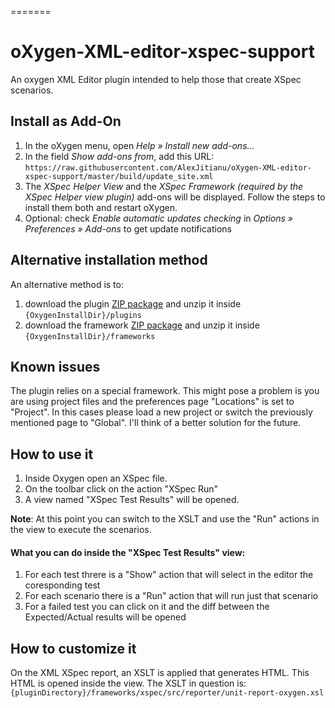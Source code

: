 
=======
# oXygen-XML-editor-xspec-support

An oxygen XML Editor plugin intended to help those that create XSpec scenarios.

Install as Add-On
-----------------

1. In the oXygen menu, open _Help » Install new add-ons..._
2. In the field _Show add-ons from_, add this URL: `https://raw.githubusercontent.com/AlexJitianu/oXygen-XML-editor-xspec-support/master/build/update_site.xml`
3. The _XSpec Helper View_ and the _XSpec Framework (required by the XSpec Helper view plugin)_ add-ons will be displayed. Follow the steps to install them both and restart oXygen.
4. Optional: check _Enable automatic updates checking_ in _Options » Preferences » Add-ons_ to get update notifications

Alternative installation method
-----

An alternative method is to:

1. download the plugin [ZIP package](https://github.com/AlexJitianu/oXygen-XML-editor-xspec-support/raw/master/build/xspec.support-1.0-SNAPSHOT-plugin.zip) and unzip it inside `{OxygenInstallDir}/plugins`
2. download the framework [ZIP package](https://github.com/AlexJitianu/oXygen-XML-editor-xspec-support/raw/master/build/xspec.zip) and unzip it inside `{OxygenInstallDir}/frameworks`


Known issues
----
The plugin relies on a special framework. This might pose a problem is you are using project 
files and the preferences page "Locations" is set to "Project". In this cases please load a 
new project or switch the previously mentioned page to "Global". I'll think of a better 
solution for the future.

How to use it
-----------

1. Inside Oxygen open an XSpec file.
1. On the toolbar click on the action "XSpec Run"
1. A view named "XSpec Test Results" will be opened. 

**Note**: At this point you can switch to the XSLT and use the "Run" actions in the view to execute the scenarios.


#### What you can do inside the "XSpec Test Results" view:

1. For each test threre is a "Show" action that will select in the editor the coresponding test
1. For each scenario there is a "Run" action that will run just that scenario
1. For a failed test you can click on it and the diff between the Expected/Actual results will be opened
 

How to customize it
-------------------
On the XML XSpec report, an XSLT is applied that generates HTML. This HTML is opened inside the view. The XSLT in question 
is: `{pluginDirectory}/frameworks/xspec/src/reporter/unit-report-oxygen.xsl`

